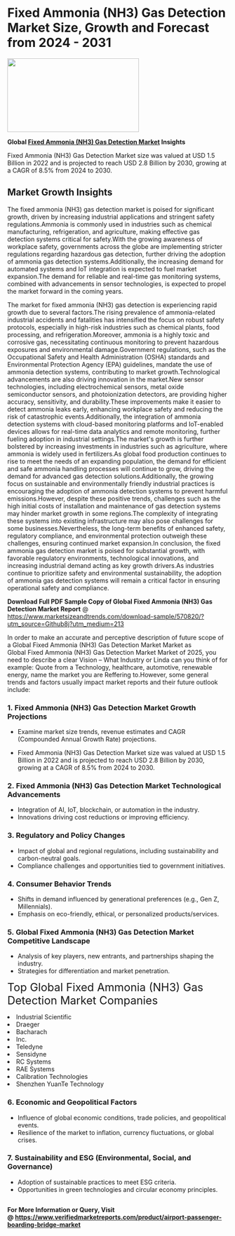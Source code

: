 <H1>Fixed Ammonia (NH3) Gas Detection Market Size, Growth and Forecast from 2024 - 2031</H1><img class="aligncenter size-medium wp-image-584254" src="https://thirdeyenews.in/wp-content/uploads/2024/09/Global-Market-Research-300x168.jpeg" alt="" width="300" height="168" /><p><strong>Global&nbsp;<a href="https://www.marketsizeandtrends.com/download-sample/570820/?utm_source=Github8j?utm_medium=213">Fixed Ammonia (NH3) Gas Detection Market</a> Insights</strong></p><p>Fixed Ammonia (NH3) Gas Detection Market size was valued at USD 1.5 Billion in 2022 and is projected to reach USD 2.8 Billion by 2030, growing at a CAGR of 8.5% from 2024 to 2030.</p><p><h2>Market Growth Insights</h2> <p>The fixed ammonia (NH3) gas detection market is poised for significant growth, driven by increasing industrial applications and stringent safety regulations.Ammonia is commonly used in industries such as chemical manufacturing, refrigeration, and agriculture, making effective gas detection systems critical for safety.With the growing awareness of workplace safety, governments across the globe are implementing stricter regulations regarding hazardous gas detection, further driving the adoption of ammonia gas detection systems.Additionally, the increasing demand for automated systems and IoT integration is expected to fuel market expansion.The demand for reliable and real-time gas monitoring systems, combined with advancements in sensor technologies, is expected to propel the market forward in the coming years.</p> <p>The market for fixed ammonia (NH3) gas detection is experiencing rapid growth due to several factors.The rising prevalence of ammonia-related industrial accidents and fatalities has intensified the focus on robust safety protocols, especially in high-risk industries such as chemical plants, food processing, and refrigeration.Moreover, ammonia is a highly toxic and corrosive gas, necessitating continuous monitoring to prevent hazardous exposures and environmental damage.Government regulations, such as the Occupational Safety and Health Administration (OSHA) standards and Environmental Protection Agency (EPA) guidelines, mandate the use of ammonia detection systems, contributing to market growth.Technological advancements are also driving innovation in the market.New sensor technologies, including electrochemical sensors, metal oxide semiconductor sensors, and photoionization detectors, are providing higher accuracy, sensitivity, and durability.These improvements make it easier to detect ammonia leaks early, enhancing workplace safety and reducing the risk of catastrophic events.Additionally, the integration of ammonia detection systems with cloud-based monitoring platforms and IoT-enabled devices allows for real-time data analytics and remote monitoring, further fueling adoption in industrial settings.The market's growth is further bolstered by increasing investments in industries such as agriculture, where ammonia is widely used in fertilizers.As global food production continues to rise to meet the needs of an expanding population, the demand for efficient and safe ammonia handling processes will continue to grow, driving the demand for advanced gas detection solutions.Additionally, the growing focus on sustainable and environmentally friendly industrial practices is encouraging the adoption of ammonia detection systems to prevent harmful emissions.However, despite these positive trends, challenges such as the high initial costs of installation and maintenance of gas detection systems may hinder market growth in some regions.The complexity of integrating these systems into existing infrastructure may also pose challenges for some businesses.Nevertheless, the long-term benefits of enhanced safety, regulatory compliance, and environmental protection outweigh these challenges, ensuring continued market expansion.In conclusion, the fixed ammonia gas detection market is poised for substantial growth, with favorable regulatory environments, technological innovations, and increasing industrial demand acting as key growth drivers.As industries continue to prioritize safety and environmental sustainability, the adoption of ammonia gas detection systems will remain a critical factor in ensuring operational safety and compliance.</p> <p><span class=""><strong>Download Full PDF Sample Copy of Global Fixed Ammonia (NH3) Gas Detection Market Report</strong> @ <a href="https://www.marketsizeandtrends.com/download-sample/570820/?utm_source=Github8j?utm_medium=213" target="_blank">https://www.marketsizeandtrends.com/download-sample/570820/?utm_source=Github8j?utm_medium=213</a></span></p><p>In order to make an accurate and perceptive description of future scope of a Global&nbsp;Fixed Ammonia (NH3) Gas Detection Market Market as Global&nbsp;Fixed Ammonia (NH3) Gas Detection Market Market of 2025, you need to describe a clear Vision &ndash; What Industry or Linda can you think of for example: Quote from a Technology, healthcare, automotive, renewable energy, name the market you are Reffering to.However, some general trends and factors usually impact market reports and their future outlook include:</p><h3>1.&nbsp;<strong>Fixed Ammonia (NH3) Gas Detection Market Growth Projections</strong></h3><ul><li>Examine market size trends, revenue estimates and CAGR (Compounded Annual Growth Rate) projections.</li><li><p>Fixed Ammonia (NH3) Gas Detection Market size was valued at USD 1.5 Billion in 2022 and is projected to reach USD 2.8 Billion by 2030, growing at a CAGR of 8.5% from 2024 to 2030.</p></li></ul><h3>2.&nbsp;<strong>Fixed Ammonia (NH3) Gas Detection Market Technological Advancements</strong></h3><ul><li>Integration of AI, IoT, blockchain, or automation in the industry.</li><li>Innovations driving cost reductions or improving efficiency.</li></ul><h3>3.&nbsp;<strong>Regulatory and Policy Changes</strong></h3><ul><li>Impact of global and regional regulations, including sustainability and carbon-neutral goals.</li><li>Compliance challenges and opportunities tied to government initiatives.</li></ul><h3>4.&nbsp;<strong>Consumer Behavior Trends</strong></h3><ul><li>Shifts in demand influenced by generational preferences (e.g., Gen Z, Millennials).</li><li>Emphasis on eco-friendly, ethical, or personalized products/services.</li></ul><h3>5.&nbsp;<strong>Global Fixed Ammonia (NH3) Gas Detection Market Competitive Landscape</strong></h3><ul><li>Analysis of key players, new entrants, and partnerships shaping the industry.</li><li>Strategies for differentiation and market penetration.</li></ul><p data-pm-slice="1 1 []"><span style="color: inherit; font-family: inherit; font-size: 25px;">Top Global Fixed Ammonia (NH3) Gas Detection Market Companies</span></p><div class="" data-test-id=""><p><li>Industrial Scientific</li><li> Draeger</li><li> Bacharach</li><li> Inc.</li><li> Teledyne</li><li> Sensidyne</li><li> RC Systems</li><li> RAE Systems</li><li> Calibration Technologies</li><li> Shenzhen YuanTe Technology</li></p></div><h3>6.&nbsp;<strong>Economic and Geopolitical Factors</strong></h3><ul><li>Influence of global economic conditions, trade policies, and geopolitical events.</li><li>Resilience of the market to inflation, currency fluctuations, or global crises.</li></ul><h3>7.&nbsp;<strong>Sustainability and ESG (Environmental, Social, and Governance)</strong></h3><ul><li>Adoption of sustainable practices to meet ESG criteria.</li><li>Opportunities in green technologies and circular economy principles.</li></ul><h2><strong style="font-size: 14px;">For More Information or Query, Visit @&nbsp;</strong><a style="background-color: #ffffff; font-size: 14px;" href="https://www.marketsizeandtrends.com/report/fixed-ammonia-nh3-gas-detection-market/" target="_blank">https://www.verifiedmarketreports.com/product/airport-passenger-boarding-bridge-market</a></h2>